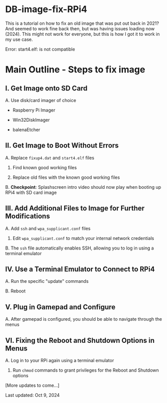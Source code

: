 # DB-image-fix-RPi4

This is a tutorial on how to fix an old image that was put out back in 2021? And seemed to work fine back then, but was having issues loading now (2024).  This might not work for everyone, but this is how I got it to work in my use case. 

Error:
start4.elf: is not compatible

# Main Outline - Steps to fix image

## I. Get Image onto SD Card
   A. Use disk/card imager of choice  
   
   - Raspberry Pi Imager  
   
   - Win32DiskImager  
   
   - balenaEtcher  

## II. Get Image to Boot Without Errors
   A. Replace `fixup4.dat` and `start4.elf` files  
   
   1. Find known good working files  
   
   2. Replace old files with the known good working files  
   
   B. **Checkpoint**: Splashscreen intro video should now play when booting up RPi4 with SD card image  

## III. Add Additional Files to Image for Further Modifications
   A. Add `ssh` and `wpa_supplicant.conf` files  
   
   1. Edit `wpa_supplicant.conf` to match your internal network credentials  
   
   B. The `ssh` file automatically enables SSH, allowing you to log in using a terminal emulator  

## IV. Use a Terminal Emulator to Connect to RPi4
   A. Run the specific "update" commands  
   
   B. Reboot  

## V. Plug in Gamepad and Configure
   A. After gamepad is configured, you should be able to navigate through the menus  

## VI. Fixing the Reboot and Shutdown Options in Menus
   A. Log in to your RPi again using a terminal emulator  
   
   1. Run `chmod` commands to grant privileges for the Reboot and Shutdown options  



[More updates to come...] 

Last updated: Oct 9, 2024
